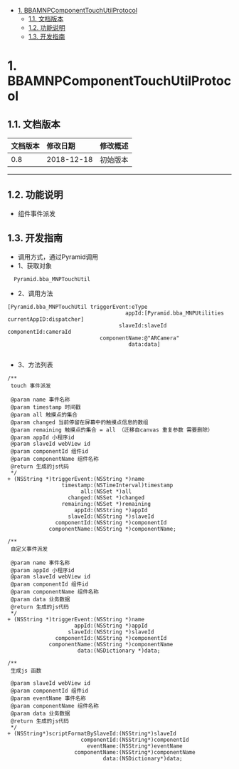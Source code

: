 <!-- TOC -->

- [1. BBAMNPComponentTouchUtilProtocol](#1-bbamnpcomponenttouchutilprotocol)
    - [1.1. 文档版本](#11-文档版本)
    - [1.2. 功能说明](#12-功能说明)
    - [1.3. 开发指南](#13-开发指南)

<!-- /TOC -->
# 1. BBAMNPComponentTouchUtilProtocol
## 1.1. 文档版本

|文档版本|修改日期|修改概述|
|:--|:--|:--|
|0.8|2018-12-18|初始版本|

--------------------------
## 1.2. 功能说明

* 组件事件派发


## 1.3. 开发指南

* 调用方式，通过Pyramid调用
* 1、获取对象

```
  Pyramid.bba_MNPTouchUtil
```
* 2、调用方法

```
[Pyramid.bba_MNPTouchUtil triggerEvent:eType
                                     appId:[Pyramid.bba_MNPUtilities currentAppID:dispatcher]
                                   slaveId:slaveId componentId:cameraId
                             componentName:@"ARCamera"
                                      data:data]
                                      
```
* 3、方法列表

```
/**
 touch 事件派发
 
 @param name 事件名称
 @param timestamp 时间戳
 @param all 触摸点的集合
 @param changed 当前停留在屏幕中的触摸点信息的数组
 @param remaining 触摸点的集合 = all （迁移自canvas 重复参数 需要删除）
 @param appId 小程序id
 @param slaveId webView id
 @param componentId 组件id
 @param componentName 组件名称
 @return 生成的js代码
 */
+ (NSString *)triggerEvent:(NSString *)name
                 timestamp:(NSTimeInterval)timestamp
                       all:(NSSet *)all
                   changed:(NSSet *)changed
                 remaining:(NSSet *)remaining
                     appId:(NSString *)appId
                   slaveId:(NSString *)slaveId
               componentId:(NSString *)componentId
             componentName:(NSString *)componentName;

/**
 自定义事件派发
 
 @param name 事件名称
 @param appId 小程序id
 @param slaveId webView id
 @param componentId 组件id
 @param componentName 组件名称
 @param data 业务数据
 @return 生成的js代码
 */
+ (NSString *)triggerEvent:(NSString *)name
                     appId:(NSString *)appId
                   slaveId:(NSString *)slaveId
               componentId:(NSString *)componentId
             componentName:(NSString *)componentName
                      data:(NSDictionary *)data;

/**
 生成js 函数
 
 @param slaveId webView id
 @param componentId 组件id
 @param eventName 事件名称
 @param componentName 组件名称
 @param data 业务数据
 @return 生成的js代码
 */
+ (NSString*)scriptFormatBySlaveId:(NSString*)slaveId
                       componentId:(NSString*)componentId
                         eventName:(NSString*)eventName
                     componentName:(NSString*)componentName
                              data:(NSDictionary*)data;                           
```
  


